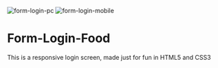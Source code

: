 ![form-login-pc](https://github.com/josafatngoma/Form-Login-Food/assets/110294216/82af63ce-0a94-4302-a419-5a667c8425d7)
![form-login-mobile](https://github.com/josafatngoma/Form-Login-Food/assets/110294216/7d56b7bd-de8e-4b9e-8de2-4ede2cda8be4)

# Form-Login-Food
This is a responsive login screen, made just for fun in HTML5 and CSS3

